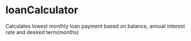 # loanCalculator
Calculates lowest monthly loan payment based on balance, annual interest rate and desired term(months)
